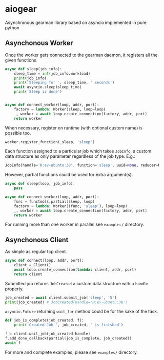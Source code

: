 # aiogear
Asynchronous gearman library based on asyncio implemented in pure python.


## Asynchonous Worker

Once the worker gets connected to the gearman daemon, it registers all the given functions.

```python
async def sleep(job_info):
    sleep_time = int(job_info.workload)
    print(job_info)
    print('Sleeping for ', sleep_time, ' seconds')
    await asyncio.sleep(sleep_time)
    print('Sleep is done')


async def connect_worker(loop, addr, port):
    factory = lambda: Worker(sleep, loop=loop)
    _, worker = await loop.create_connection(factory, addr, port)
    return worker
```

When necessary, register on runtime (with optional custom name) is possible too.

```python
worker.register_function(_sleep, 'sleep')
```

Each function assigned to a particular job which takes `JobInfo`, a custom data structure as only parameter regardless of the job type. E.g.:

```python
JobInfo(handle='H:ev-ubuntu:38', function='sleep', uuid=None, reducer=None, workload='5')
```

However, partial functions could be used for extra argument(s).

```python
async def sleep(loop, job_info):
    pass

async def connect_worker(loop, addr, port):
    func = functools.partial(sleep, loop)
    factory = lambda: Worker((func, 'sleep'), loop=loop)
    _, worker = await loop.create_connection(factory, addr, port)
    return worker
```

For running more than one worker in parallel see `examples/` directory.


## Asynchonous Client

As simple as regular tcp client.

```python
async def connect(loop, addr, port):
    client = Client()
    await loop.create_connection(lambda: client, addr, port)
    return client
```

Submitted job returns `JobCreated` a custom data structure with a `handle` property.

```python
job_created = await client.submit_job('sleep', '5')
print(job_created) # JobCreated(handle='H:ev-ubuntu:38')
```

`asyncio.Future` returning `wait_for` method could be for the sake of the task.

```python
def job_is_complete(job_created, f):
    print('Created Job ', job_created, ' is finished')

f = client.wait_job(job_created.handle)
f.add_done_callback(partial(job_is_complete, job_created))
await f
```


For more and complete examples, please see `examples/` directory.
